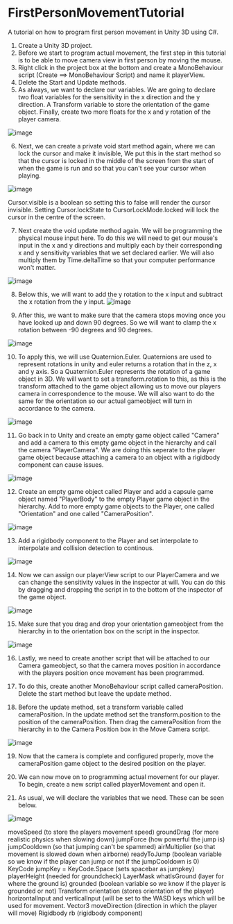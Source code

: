 # FirstPersonMovementTutorial
A tutorial on how to program first person movement in Unity 3D using C#. 

1.  Create a Unity 3D project.
2.  Before we start to program actual movement, the first step in this tutorial is to be able to move camera view in first person by moving the mouse.
3.  Right click in the project box at the bottom and create a MonoBehaviour script (Create ==> MonoBehaviour Script) and name it playerView.
4.  Delete the Start and Update methods.
5.  As always, we want to declare our variables. We are going to declare two float variables for the sensitivity in the x direction and the y direction. A Transform variable to store the orientation of the game object. Finally, create two more floats for the x and y rotation of the player camera.

![image](https://github.com/user-attachments/assets/394fdba2-2b82-45b7-9ca0-270d93449e2f)

6. Next, we can create a private void start method again, where we can lock the cursor and make it invisible, We put this in the start method so that the cursor is locked in the middle of the screen from the start of when the game is run and so that you can't see your cursor when playing.

![image](https://github.com/user-attachments/assets/83b9a065-fc10-4791-ae52-21b1d2adfc2e)

Cursor.visible is a boolean so setting this to false will render the cursor invisible.
Setting Cursor.lockState to CursorLockMode.locked will lock the cursor in the centre of the screen.

7. Next create the void update method again. We will be programming the physical mouse input here. To do this we will need to get our mouse's input in the x and y directions and multiply each by their corresponding x and y sensitivity variables that we set declared earlier. We will also multiply them by Time.deltaTime so that your computer performance won't matter.
 
![image](https://github.com/user-attachments/assets/abce57ad-8544-4dfb-92be-2609d1f170e4)

8. Below this, we will want to add the y rotation to the x input and subtract the x rotation from the y input.
![image](https://github.com/user-attachments/assets/83e3763c-40c8-4159-b709-7344df08b9ff)

9. After this, we want to make sure that the camera stops moving once you have looked up and down 90 degrees. So we will want to clamp the x rotation between -90 degrees and 90 degrees.
 
![image](https://github.com/user-attachments/assets/e7a010c2-e950-43f2-964f-f7a39dd9cf4a)

10. To apply this, we will use Quaternion.Euler. Quaternions are used to represent rotations in unity and euler returns a rotation that in the z, x and y axis. So a Quaternion.Euler represents the rotation of a game object in 3D. We will want to set a transform.rotation to this, as this is the transform attached to the game object allowing us to move our players camera in correspondence to the mouse. We will also want to do the same for the orientation so our actual gameobject will turn in accordance to the camera.
 
![image](https://github.com/user-attachments/assets/61f08f3d-a0c8-4297-bfc2-12c48f0ce798)

11. Go back in to Unity and create an empty game object called "Camera" and add a camera to this empty game object in the hierarchy and call the camera "PlayerCamera". We are doing this seperate to the player game object because attaching a camera to an object with a rigidbody component can cause issues.

![image](https://github.com/user-attachments/assets/9ea0caa6-a52a-4c1c-ae38-29af79838b2d)

12. Create an empty game object called Player and add a capsule game object named "PlayerBody" to the empty Player game object in the hierarchy. Add to more empty game objects to the Player, one called "Orientation" and one called "CameraPosition".

![image](https://github.com/user-attachments/assets/f5f32fea-1db0-4fa1-b911-0ebd877bf760)

13. Add a rigidbody component to the Player and set interpolate to interpolate and collision detection to continous.
 
![image](https://github.com/user-attachments/assets/8afe61f4-6a84-4e14-8d3f-b1863d7e2f34)

14. Now we can assign our playerView script to our PlayerCamera and we can change the sensitivity values in the inspector at will. You can do this by dragging and dropping the script in to the bottom of the inspector of the game object.

![image](https://github.com/user-attachments/assets/3c7d985c-c1d9-4dc7-996a-29a2536e9953)

15. Make sure that you drag and drop your orientation gameobject from the hierarchy in to the orientation box on the script in the inspector.
 
![image](https://github.com/user-attachments/assets/94c618ba-2812-48d9-9a5c-6d9c45e8c966)

16. Lastly, we need to create another script that will be attached to our Camera gameobject, so that the camera moves position in accordance with the players position once movement has been programmed.

17. To do this, create another MonoBehaviour script called cameraPosition. Delete the start method but leave the update method.

18. Before the update method, set a transform variable called cameraPosition. In the update method set the transform.position to the position of the cameraPosition. Then drag the cameraPosition from the hierarchy in to the Camera Position box in the Move Camera script.

![image](https://github.com/user-attachments/assets/17782260-ffa9-4c31-ba49-a2afc0153288)

19. Now that the camera is complete and configured properly, move the cameraPosition game object to the desired position on the player.

20. We can now move on to programming actual movement for our player. To begin, create a new script called playerMovement and open it.
21. As usual, we will declare the variables that we need. These can be seen below.

![image](https://github.com/user-attachments/assets/4557352f-6159-4d96-bbc7-97fd5b5b9deb)


 moveSpeed (to store the players movement speed)
 groundDrag (for more realistic physics when slowing down)
 jumpForce (how powerful the jump is)
 jumpCooldown (so that jumping can't be spammed)
 airMultiplier (so that movement is slowed down when airborne)
 readyToJump (boolean variable so we know if the player can jump or not if the jumpCooldown is 0)
 KeyCode jumpKey = KeyCode.Space (sets spacebar as jumpkey)
 playerHeight (needed for groundcheck)
 LayerMask whatIsGround (layer for where the ground is)
 grounded (boolean variable so we know if the player is grounded or not)
 Transform orientation (stores orientation of the player)
 horizontalInput and verticalInput (will be set to the WASD keys which will be used for movement.
 Vector3 moveDirection (direction in which the player will move)
 Rigidbody rb (rigidbody component)

 



 


    




